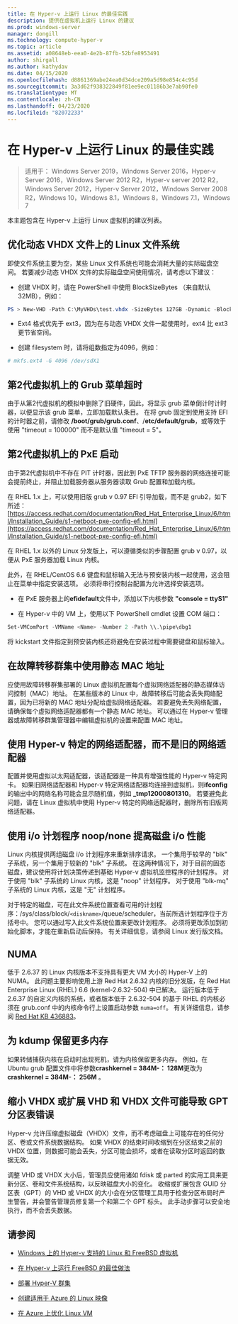 ```yaml
---
title: 在 Hyper-v 上运行 Linux 的最佳实践
description: 提供在虚拟机上运行 Linux 的建议
ms.prod: windows-server
manager: dongill
ms.technology: compute-hyper-v
ms.topic: article
ms.assetid: a08648eb-eea0-4e2b-87fb-52bfe8953491
author: shirgall
ms.author: kathydav
ms.date: 04/15/2020
ms.openlocfilehash: d8861369abe24ea0d34dce209a5d98e854c4c95d
ms.sourcegitcommit: 3a3d62f938322849f81ee9ec01186b3e7ab90fe0
ms.translationtype: MT
ms.contentlocale: zh-CN
ms.lasthandoff: 04/23/2020
ms.locfileid: "82072233"
---
```

# <a name="best-practices-for-running-linux-on-hyper-v"></a>在 Hyper-v 上运行 Linux 的最佳实践

>适用于： Windows Server 2019，Windows Server 2016，Hyper-v Server 2016，Windows Server 2012 R2，Hyper-v server 2012 R2，Windows Server 2012，Hyper-v Server 2012，Windows Server 2008 R2，Windows 10，Windows 8.1，Windows 8，Windows 7.1，Windows 7

本主题包含在 Hyper-v 上运行 Linux 虚拟机的建议列表。

## <a name="tuning-linux-file-systems-on-dynamic-vhdx-files"></a>优化动态 VHDX 文件上的 Linux 文件系统

即使文件系统主要为空，某些 Linux 文件系统也可能会消耗大量的实际磁盘空间。 若要减少动态 VHDX 文件的实际磁盘空间使用情况，请考虑以下建议：

* 创建 VHDX 时，请在 PowerShell 中使用 BlockSizeBytes （来自默认32MB），例如：

```Powershell
PS > New-VHD -Path C:\MyVHDs\test.vhdx -SizeBytes 127GB -Dynamic -BlockSizeBytes 1MB
```

* Ext4 格式优先于 ext3，因为在与动态 VHDX 文件一起使用时，ext4 比 ext3 更节省空间。

* 创建 filesystem 时，请将组数指定为4096，例如：

```bash
# mkfs.ext4 -G 4096 /dev/sdX1

```

## <a name="grub-menu-timeout-on-generation-2-virtual-machines"></a>第2代虚拟机上的 Grub 菜单超时

由于从第2代虚拟机的模拟中删除了旧硬件，因此，将显示 grub 菜单倒计时计时器，以便显示该 grub 菜单，立即加载默认条目。 在将 grub 固定到使用支持 EFI 的计时器之前，请修改 **/boot/grub/grub.conf**、/**etc/default/grub**，或等效于使用 "timeout = 100000" 而不是默认值 "timeout = 5"。

## <a name="pxe-boot-on-generation-2-virtual-machines"></a>第2代虚拟机上的 PxE 启动

由于第2代虚拟机中不存在 PIT 计时器，因此到 PxE TFTP 服务器的网络连接可能会提前终止，并阻止加载服务器从服务器读取 Grub 配置和加载内核。

在 RHEL 1.x 上，可以使用旧版 grub v 0.97 EFI 引导加载，而不是 grub2，如下所述：[https://access.redhat.com/documentation/Red_Hat_Enterprise_Linux/6/html/Installation_Guide/s1-netboot-pxe-config-efi.html](https://access.redhat.com/documentation/Red_Hat_Enterprise_Linux/6/html/Installation_Guide/s1-netboot-pxe-config-efi.html)

在 RHEL 1.x 以外的 Linux 分发版上，可以遵循类似的步骤配置 grub v 0.97，以便从 PxE 服务器加载 Linux 内核。

此外，在 RHEL/CentOS 6.6 键盘和鼠标输入无法与预安装内核一起使用，这会阻止在菜单中指定安装选项。 必须将串行控制台配置为允许选择安装选项。

* 在 PxE 服务器上的**efidefault**文件中，添加以下内核参数 **"console = ttyS1"**

* 在 Hyper-v 中的 VM 上，使用以下 PowerShell cmdlet 设置 COM 端口：

```Powershell
Set-VMComPort -VMName <Name> -Number 2 -Path \\.\pipe\dbg1

```

将 kickstart 文件指定到预安装内核还将避免在安装过程中需要键盘和鼠标输入。

## <a name="use-static-mac-addresses-with-failover-clustering"></a>在故障转移群集中使用静态 MAC 地址

应使用故障转移群集部署的 Linux 虚拟机配置每个虚拟网络适配器的静态媒体访问控制（MAC）地址。 在某些版本的 Linux 中，故障转移后可能会丢失网络配置，因为已将新的 MAC 地址分配给虚拟网络适配器。 若要避免丢失网络配置，请确保每个虚拟网络适配器都有一个静态 MAC 地址。 可以通过在 Hyper-v 管理器或故障转移群集管理器中编辑虚拟机的设置来配置 MAC 地址。

## <a name="use-hyper-v-specific-network-adapters-not-the-legacy-network-adapter"></a>使用 Hyper-v 特定的网络适配器，而不是旧的网络适配器

配置并使用虚拟以太网适配器，该适配器是一种具有增强性能的 Hyper-v 特定网卡。 如果旧网络适配器和 Hyper-v 特定网络适配器均连接到虚拟机，则**ifconfig**的输出中的网络名称可能会显示随机值，例如 **_tmp12000801310**。 若要避免此问题，请在 Linux 虚拟机中使用 Hyper-v 特定的网络适配器时，删除所有旧版网络适配器。

## <a name="use-io-scheduler-noopnone-for-better-disk-io-performance"></a>使用 i/o 计划程序 noop/none 提高磁盘 i/o 性能

Linux 内核提供两组磁盘 i/o 计划程序来重新排序请求。  一个集用于较早的 "blk" 子系统，另一个集用于较新的 "blk" 子系统。 在这两种情况下，对于目前的固态磁盘，建议使用将计划决策传递到基础 Hyper-v 虚拟机监控程序的计划程序。 对于使用 "blk" 子系统的 Linux 内核，这是 "noop" 计划程序。 对于使用 "blk-mq" 子系统的 Linux 内核，这是 "无" 计划程序。

对于特定的磁盘，可在此文件系统位置查看可用的计划程序：/sys/class/block/`<diskname>`/queue/scheduler，当前所选计划程序位于方括号中。 您可以通过写入此文件系统位置来更改计划程序。 必须将更改添加到初始化脚本，才能在重新启动后保持。 有关详细信息，请参阅 Linux 发行版文档。

## <a name="numa"></a>NUMA

低于 2.6.37 的 Linux 内核版本不支持具有更大 VM 大小的 Hyper-V 上的 NUMA。 此问题主要影响使用上游 Red Hat 2.6.32 内核的旧分发版，在 Red Hat Enterprise Linux (RHEL) 6.6 (kernel-2.6.32-504) 中已解决。 运行版本低于 2.6.37 的自定义内核的系统，或者版本低于 2.6.32-504 的基于 RHEL 的内核必须在 grub.conf 中的内核命令行上设置启动参数 `numa=off`。 有关详细信息，请参阅 [Red Hat KB 436883](https://access.redhat.com/solutions/436883)。

## <a name="reserve-more-memory-for-kdump"></a>为 kdump 保留更多内存

如果转储捕获内核在启动时出现死机，请为内核保留更多内存。 例如，在 Ubuntu grub 配置文件中将参数**crashkernel = 384M-： 128M**更改为**crashkernel = 384M-： 256M** 。

## <a name="shrinking-vhdx-or-expanding-vhd-and-vhdx-files-can-result-in-erroneous-gpt-partition-tables"></a>缩小 VHDX 或扩展 VHD 和 VHDX 文件可能导致 GPT 分区表错误

Hyper-v 允许压缩虚拟磁盘（VHDX）文件，而不考虑磁盘上可能存在的任何分区、卷或文件系统数据结构。 如果 VHDX 的结束时间收缩到在分区结束之前的 VHDX 位置，则数据可能会丢失，分区可能会损坏，或者在读取分区时返回的数据无效。

调整 VHD 或 VHDX 大小后，管理员应使用诸如 fdisk 或 parted 的实用工具来更新分区、卷和文件系统结构，以反映磁盘大小的变化。 收缩或扩展包含 GUID 分区表（GPT）的 VHD 或 VHDX 的大小会在分区管理工具用于检查分区布局时产生警告，并会警告管理员修复第一个和第二个 GPT 标头。 此手动步骤可以安全地执行，而不会丢失数据。

## <a name="see-also"></a>请参阅

* [Windows 上的 Hyper-v 支持的 Linux 和 FreeBSD 虚拟机](Supported-Linux-and-FreeBSD-virtual-machines-for-Hyper-V-on-Windows.md)

* [在 Hyper-v 上运行 FreeBSD 的最佳做法](Best-practices-for-running-FreeBSD-on-Hyper-V.md)

* [部署 Hyper-V 群集](https://technet.microsoft.com/library/jj863389.aspx)

* [创建适用于 Azure 的 Linux 映像](https://docs.microsoft.com/azure/virtual-machines/linux/create-upload-generic)

* [在 Azure 上优化 Linux VM](https://docs.microsoft.com/azure/virtual-machines/linux/optimization)
